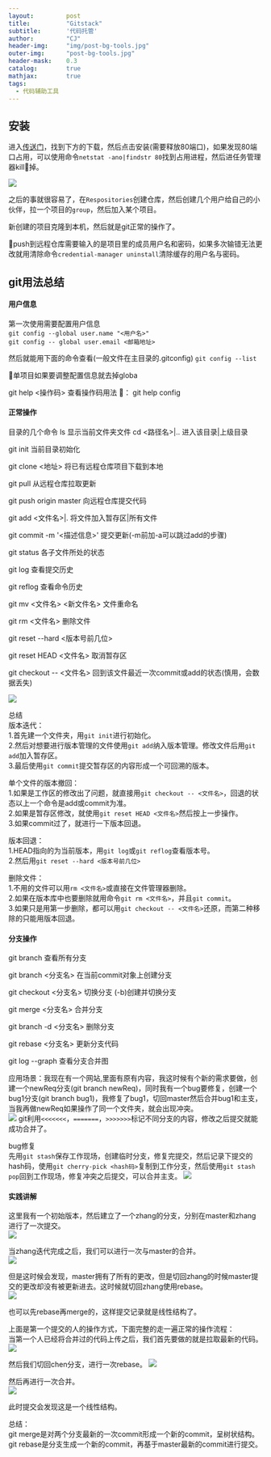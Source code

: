 ```yaml
---
layout: 		post
title: 			"Gitstack"
subtitle: 		'代码托管'
author: 		"CJ"
header-img: 	"img/post-bg-tools.jpg"
outer-img:		"post-bg-tools.jpg"
header-mask: 	0.3
catalog: 		true
mathjax:        true
tags:
  - 代码辅助工具
---
```


## 安装
进入[传送门](https://gitstack.com/)，找到下方的下载，然后点击安装(需要释放80端口)，如果发现80端口占用，可以使用命令`netstat -ano|findstr 80`找到占用进程，然后进任务管理器kill🔪掉。

![](https://a-photo-store.oss-cn-beijing.aliyuncs.com/in-posts/20200317-gitstack-1.png)

之后的事就很容易了，在`Respositories`创建仓库，然后创建几个用户给自己的小伙伴，拉一个项目的`group`，然后加入某个项目。

新创建的项目克隆到本机，然后就是git正常的操作了。

🌟push到远程仓库需要输入的是项目里的成员用户名和密码，如果多次输错无法更改就用清除命令`credential-manager uninstall`清除缓存的用户名与密码。

## git用法总结
#### 用户信息
第一次使用需要配置用户信息  
`git config --global user.name "<用户名>"`  
`git config -- global user.email <邮箱地址>`  

然后就能用下面的命令查看(一般文件在主目录的.gitconfig)
`git config --list`

🌟单项目如果要调整配置信息就去掉globa

git help <操作码>  查看操作码用法 🌰： git help config

#### 正常操作
目录的几个命令
ls 显示当前文件夹文件
cd <路径名>|..   进入该目录|上级目录

git init 当前目录初始化

git clone <地址> 将已有远程仓库项目下载到本地

git pull 从远程仓库拉取更新

git push origin master 向远程仓库提交代码

git add <文件名>|. 将文件加入暂存区|所有文件

git commit -m '<描述信息>' 提交更新(-m前加-a可以跳过add的步骤)

git status 各子文件所处的状态

git log 查看提交历史

git reflog 查看命令历史

git mv <文件名> <新文件名> 文件重命名

git rm <文件名> 删除文件

git reset --hard <版本号前几位>

git reset HEAD <文件名> 取消暂存区

git checkout -- <文件名> 回到该文件最近一次commit或add的状态(慎用，会数据丢失)

![](https://a-photo-store.oss-cn-beijing.aliyuncs.com/in-posts/20200317-file-status.png)

总结  
版本迭代：  
1.首先建一个文件夹，用`git init`进行初始化。  
2.然后对想要进行版本管理的文件使用`git add`纳入版本管理。修改文件后用`git add`加入暂存区。  
3.最后使用`git commit`提交暂存区的内容形成一个可回溯的版本。  

单个文件的版本撤回：    
1.如果是工作区的修改出了问题，就直接用`git checkout -- <文件名>`，回退的状态以上一个命令是add或commit为准。  
2.如果是暂存区修改，就使用`git reset HEAD <文件名>`然后按上一步操作。  
3.如果commit过了，就进行一下版本回退。    

版本回退：   
1.HEAD指向的为当前版本，用`git log`或`git reflog`查看版本号。  
2.然后用`git reset --hard <版本号前几位>`  

删除文件：  
1.不用的文件可以用`rm <文件名>`或直接在文件管理器删除。  
2.如果在版本库中也要删除就用命令`git rm <文件名>`，并且`git commit`。  
3.如果只是用第一步删除，都可以用`git checkout -- <文件名>`还原，而第二种移除的只能用版本回退。  


#### 分支操作
git branch 查看所有分支

git branch <分支名> 在当前commit对象上创建分支  

git checkout <分支名> 切换分支  (-b)创建并切换分支 

git merge <分支名> 合并分支  

git branch -d <分支名> 删除分支  

git rebase <分支名> 更新分支代码  

git log --graph 查看分支合并图

应用场景：我现在有一个网站,里面有原有内容，我这时候有个新的需求要做，创建一个newReq分支(git branch newReq)，同时我有一个bug要修复，创建一个bug1分支(git branch bug1)，我修复了bug1，切回master然后合并bug1和主支，当我再做newReq如果操作了同一个文件夹，就会出现冲突。  
![](https://a-photo-store.oss-cn-beijing.aliyuncs.com/in-posts/20200318-branch.png)
git利用`<<<<<<<`，`=======`，`>>>>>>>`标记不同分支的内容，修改之后提交就能成功合并了。

bug修复  
先用`git stash`保存工作现场，创建临时分支，修复完提交，然后记录下提交的hash码，使用`git cherry-pick <hash码>`复制到工作分支，然后使用`git stash pop`回到工作现场，修复冲突之后提交，可以合并主支。
![](https://a-photo-store.oss-cn-beijing.aliyuncs.com/in-posts/20200318-cherry-pick.png)

#### 实践讲解  
这里我有一个初始版本，然后建立了一个zhang的分支，分别在master和zhang进行了一次提交。  
![](https://a-photo-store.oss-cn-beijing.aliyuncs.com/in-posts/20200330-commit-both.png)

当zhang迭代完成之后，我们可以进行一次与master的合并。  
![](https://a-photo-store.oss-cn-beijing.aliyuncs.com/in-posts/20200330-merge.png)

但是这时候会发现，master拥有了所有的更改，但是切回zhang的时候master提交的更改却没有被更新进去。这时候就切回zhang使用rebase。  
![](https://a-photo-store.oss-cn-beijing.aliyuncs.com/in-posts/20200330-git-rebase.png)

也可以先rebase再merge的，这样提交记录就是线性结构了。

上面是第一个提交的人的操作方式，下面完整的走一遍正常的操作流程：  
当第一个人已经将合并过的代码上传之后，我们首先要做的就是拉取最新的代码。
![](https://a-photo-store.oss-cn-beijing.aliyuncs.com/in-posts/20200330-git-pull.png)

然后我们切回chen分支，进行一次rebase。
![](https://a-photo-store.oss-cn-beijing.aliyuncs.com/in-posts/20200330-git-rebase-2.png)

然后再进行一次合并。  
![](https://a-photo-store.oss-cn-beijing.aliyuncs.com/in-posts/20200330-git-merge-2.png)

此时提交会发现这是一个线性结构。

总结：  
git merge是对两个分支最新的一次commit形成一个新的commit，呈树状结构。  
git rebase是分支生成一个新的commit，再基于master最新的commit进行提交。